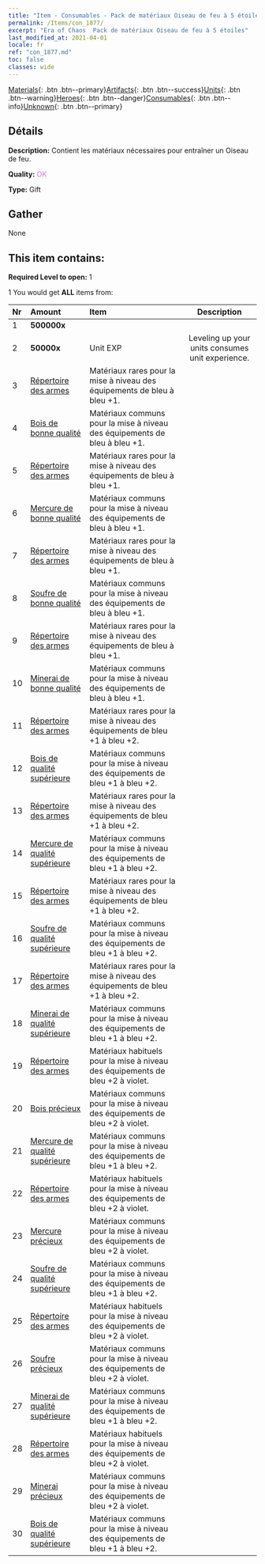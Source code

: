 ```yaml
---
title: "Item - Consumables - Pack de matériaux Oiseau de feu à 5 étoiles"
permalink: /Items/con_1877/
excerpt: "Era of Chaos  Pack de matériaux Oiseau de feu à 5 étoiles"
last_modified_at: 2021-04-01
locale: fr
ref: "con_1877.md"
toc: false
classes: wide
---
```

 [Materials](/fr/Items/){: .btn .btn--primary}[Artifacts](/fr/Items/Artifacts/){: .btn .btn--success}[Units](/fr/Items/Units/){: .btn .btn--warning}[Heroes](/fr/Items/Heroes/){: .btn .btn--danger}[Consumables](/fr/Items/Consumables/){: .btn .btn--info}[Unknown](/fr/Items/Unknown/){: .btn .btn--primary}

## Détails
 **Description:** Contient les matériaux nécessaires pour entraîner un Oiseau de feu.

 **Quality:** <span style="color: #DA70D6">OK</span>

 **Type:** Gift

## Gather

  None

## This item contains:

 **Required Level to open:** 1

 1 You would get **ALL** items  from:

  | Nr | Amount |     Item    | Description |
  |:---|:-------|:------------|:-----------:|
  | 1 |  **500000x** | <i class="fas fa-coins"/> |  | 
  | 2 |  **50000x** | Unit EXP | Leveling up your units consumes unit experience.  | 
  | 3 | [Répertoire des armes](/fr/Items/mat_18/) | Matériaux rares pour la mise à niveau des équipements de bleu à bleu +1. | 
  | 4 | [Bois de bonne qualité](/fr/Items/mat_13/) | Matériaux communs pour la mise à niveau des équipements de bleu à bleu +1. | 
  | 5 | [Répertoire des armes](/fr/Items/mat_18/) | Matériaux rares pour la mise à niveau des équipements de bleu à bleu +1. | 
  | 6 | [Mercure de bonne qualité](/fr/Items/mat_14/) | Matériaux communs pour la mise à niveau des équipements de bleu à bleu +1. | 
  | 7 | [Répertoire des armes](/fr/Items/mat_18/) | Matériaux rares pour la mise à niveau des équipements de bleu à bleu +1. | 
  | 8 | [Soufre de bonne qualité](/fr/Items/mat_15/) | Matériaux communs pour la mise à niveau des équipements de bleu à bleu +1. | 
  | 9 | [Répertoire des armes](/fr/Items/mat_18/) | Matériaux rares pour la mise à niveau des équipements de bleu à bleu +1. | 
  | 10 | [Minerai de bonne qualité](/fr/Items/mat_12/) | Matériaux communs pour la mise à niveau des équipements de bleu à bleu +1. | 
  | 11 | [Répertoire des armes](/fr/Items/mat_25/) | Matériaux rares pour la mise à niveau des équipements de bleu +1 à bleu +2. | 
  | 12 | [Bois de qualité supérieure](/fr/Items/mat_20/) | Matériaux communs pour la mise à niveau des équipements de bleu +1 à bleu +2. | 
  | 13 | [Répertoire des armes](/fr/Items/mat_25/) | Matériaux rares pour la mise à niveau des équipements de bleu +1 à bleu +2. | 
  | 14 | [Mercure de qualité supérieure](/fr/Items/mat_21/) | Matériaux communs pour la mise à niveau des équipements de bleu +1 à bleu +2. | 
  | 15 | [Répertoire des armes](/fr/Items/mat_25/) | Matériaux rares pour la mise à niveau des équipements de bleu +1 à bleu +2. | 
  | 16 | [Soufre de qualité supérieure](/fr/Items/mat_22/) | Matériaux communs pour la mise à niveau des équipements de bleu +1 à bleu +2. | 
  | 17 | [Répertoire des armes](/fr/Items/mat_25/) | Matériaux rares pour la mise à niveau des équipements de bleu +1 à bleu +2. | 
  | 18 | [Minerai de qualité supérieure](/fr/Items/mat_19/) | Matériaux communs pour la mise à niveau des équipements de bleu +1 à bleu +2. | 
  | 19 | [Répertoire des armes](/fr/Items/mat_32/) | Matériaux habituels pour la mise à niveau des équipements de bleu +2 à violet. | 
  | 20 | [Bois précieux](/fr/Items/mat_27/) | Matériaux communs pour la mise à niveau des équipements de bleu +2 à violet. | 
  | 21 | [Mercure de qualité supérieure](/fr/Items/mat_21/) | Matériaux communs pour la mise à niveau des équipements de bleu +1 à bleu +2. | 
  | 22 | [Répertoire des armes](/fr/Items/mat_32/) | Matériaux habituels pour la mise à niveau des équipements de bleu +2 à violet. | 
  | 23 | [Mercure précieux](/fr/Items/mat_28/) | Matériaux communs pour la mise à niveau des équipements de bleu +2 à violet. | 
  | 24 | [Soufre de qualité supérieure](/fr/Items/mat_22/) | Matériaux communs pour la mise à niveau des équipements de bleu +1 à bleu +2. | 
  | 25 | [Répertoire des armes](/fr/Items/mat_32/) | Matériaux habituels pour la mise à niveau des équipements de bleu +2 à violet. | 
  | 26 | [Soufre précieux](/fr/Items/mat_29/) | Matériaux communs pour la mise à niveau des équipements de bleu +2 à violet. | 
  | 27 | [Minerai de qualité supérieure](/fr/Items/mat_19/) | Matériaux communs pour la mise à niveau des équipements de bleu +1 à bleu +2. | 
  | 28 | [Répertoire des armes](/fr/Items/mat_32/) | Matériaux habituels pour la mise à niveau des équipements de bleu +2 à violet. | 
  | 29 | [Minerai précieux](/fr/Items/mat_26/) | Matériaux communs pour la mise à niveau des équipements de bleu +2 à violet. | 
  | 30 | [Bois de qualité supérieure](/fr/Items/mat_20/) | Matériaux communs pour la mise à niveau des équipements de bleu +1 à bleu +2. | 
